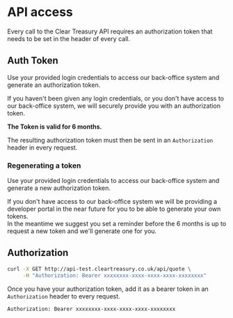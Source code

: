 # API access

Every call to the Clear Treasury API requires an authorization token that needs to be set in the header of every call.

## Auth Token

Use your provided login credentials to access our back-office system and generate an authorization token.

<aside class="warning">
     If you haven't been given any login credentials, or you don't have access to our back-office system, we will securely provide you with an authorization token.
</aside>

**The Token is valid for 6 months.**

The resulting authorization token must then be sent in an `Authorization` header in every request.

### Regenerating a token

Use your provided login credentials to access our back-office system and generate a new authorization token.

<aside class="warning">
     If you don't have access to our back-office system we will be providing a developer portal in the near future for you to be able to generate your own tokens.<br>
     In the meantime we suggest you set a reminder before the 6 months is up to request a new token and we'll generate one for you.
</aside>

## Authorization

```bash
curl -X GET http://api-test.cleartreasury.co.uk/api/quote \
     -H "Authorization: Bearer xxxxxxxx-xxxx-xxxx-xxxx-xxxxxxxx"
```

Once you have your authorization token, add it as a bearer token in an `Authorization` header to every request.

`Authorization: Bearer xxxxxxxx-xxxx-xxxx-xxxx-xxxxxxxx`

